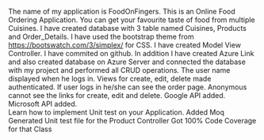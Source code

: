 The name of my application is FoodOnFingers.
This is an Online Food Ordering Application.
You can get your favourite taste of food from multiple Cuisines.
I have created database with 3 table named Cuisines, Products and Order_Details.
I have used the bootstrap theme from https://bootswatch.com/3/simplex/ for CSS.
I have created Model View Controller.
I have commited on github.
In addition I have created Azure Link and also created database on Azure Server and connected the database with my project and performed all CRUD operations.
The user name displayed when he logs in.
Views for create, edit, delete made authenticated. If user logs in he/she can see the order page. 
Anonymous cannot see the links for create, edit and delete.
Google API added.
Microsoft API added.
<br/>
Learn how to implement Unit test on your Application.
Added Moq 
Generated Unit test file for the Product Controller
Got 100% Code Coverage for that Class


